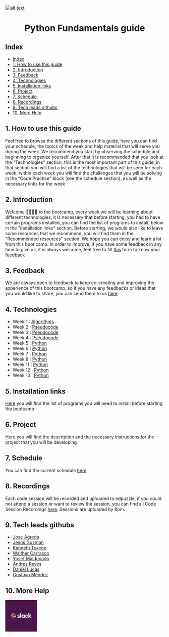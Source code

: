 <a href="https://www.core-code.io/">![alt text](https://uploads-ssl.webflow.com/5eb2f56932c3562feab232e3/5f73550d00249e7e96c9f3de_Logo.png 'corecodeio')</a>

<h1 align="center">Python Fundamentals guide</h1>

## Index

- [Index](#index)
- [1. How to use this guide](#1-how-to-use-this-guide)
- [2. Introduction](#2-introduction)
- [3. Feedback](#3-feedback)
- [4. Technologies](#4-technologies)
- [5. Installation links](#5-installation-links)
- [6. Project](#6-project)
- [7. Schedule](#7-schedule)
- [8. Recordings](#8-recordings)
- [9. Tech leads githubs](#9-tech-leads-githubs)
- [10. More Help](#10-more-help)

## 1. How to use this guide

Feel free to browse the different sections of this guide, here you can find your schedule, the topics of the week and help material that will serve you during the week. We recommend you start by observing the schedule and beginning to organize yourself. After that it is recommended that you look at the "Technologies" section, this is the most important part of this guide, in that section you will find a list of the technologies that will be seen for each week, within each week you will find the challenges that you will be solving in the “Code Practice” block (see the schedule section), as well as the necessary links for the week

## 2. Introduction

Welcome 🙋‍♂️🙋‍♀️ to the bootcamp, every week we will be learning about different technologies, it is necessary that before starting, you had to have certain programs installed, you can find the list of programs to install, below in the "installation links" section. Before starting, we would also like to leave some resources that we recommend, you will find them in the "Recommended resources" section. We hope you can enjoy and learn a lot from this boot camp.
In order to improve, if you have some feedback in any time to give us, it is always welcome, feel free to fill [this](https://aplica.typeform.com/to/ayyUbIPz) form to know your feedback

## 3. Feedback

We are always open to feedback to keep co-creating and improving the experience of this bootcamp, so if you have any feedbacks or ideas that you would like to share, you can send them to us [here](https://aplica.typeform.com/to/ayyUbIPz)

## 4. Technologies

- Week 1 : [Algorithms](src/technologies/2023/week01)
- Week 2 : [Pseudocode](src/technologies/2023/week02)
- Week 3 : [Pseudocode](src/technologies/2023/week03)
- Week 4 : [Pseudocode](src/technologies/2023/week04)
- Week 5 : [Python](src/technologies/2023/week05)
- Week 6 : [Python](src/technologies/2023/week06)
- Week 7 : [Python](src/technologies/2023/week07)
- Week 8 : [Python](src/technologies/2023/week08)
- Week 11 : [Python](src/technologies/2023/week11)
- Week 12 : [Python](src/technologies/2023/week12)
- Week 13 : [Python](src/technologies/2023/week13)

## 5. Installation links

[Here](src/installation-links) you will find the list of programs you will need to install before starting the bootcamp

## 6. Project

[Here](src/project) you will find the description and the necessary instructions for the project that you will be developing

## 7. Schedule

You can find the current schedule [here](src/schedule)

## 8. Recordings

Each code session will be recorded and uploaded to edpuzzle, if you could not attend a session or want to review the session, you can find all Code Session Recordings [here](https://edpuzzle.com/join/sannovm). Sessions are uploaded by 8pm.

## 9. Tech leads githubs

- [Jose Agreda](https://github.com/Senjo903)
- [Jesús Guzman](https://github.com/susguzman)
- [Kenneth Toxcon](https://github.com/Ktoxcon)
- [Walther Carrasco](https://github.com/wecarrasco)
- [Yosef Maldonado](https://github.com/yosefmarr)
- [Andres Reyes](https://github.com/andresryes)
- [Daniel Lucas](https://github.com/danlgz)
- [Gustavo Méndez](https://github.com/gusmendez99)

## 10. More Help

<img src="src/assets/contact_us/slack.png" width="100px" class="leftAlign">
